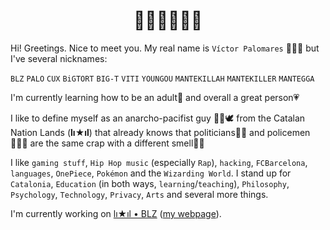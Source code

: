 <h1 align="center">👋🏼👋🏼👋🏼</h1>

Hi! Greetings. Nice to meet you. My real name is `Víctor Palomares` 👨🏻‍🏫 but I've several nicknames:

`BLZ` `PALO` `CUX` `BiGTORT` `BIG-T` `VITI` `YOUNGOU` `MANTEKILLAH` `MANTEKILLER` `MANTEGGA`

I'm currently learning how to be an adult🌱 and overall a great person💗

I like to define myself as an anarcho-pacifist guy ✊🏽🕊️ from the Catalan Nation Lands (**lı★ıl**) that already knows that politicians👨‍💼 and policemen👮🏻‍♂️ are the same crap with a different smell💩💩

I like `gaming stuff`, `Hip Hop music` (especially `Rap`), `hacking`, `FCBarcelona`, `languages`, `OnePiece`, `Pokémon` and the `Wizarding World`. I stand up for `Catalonia`, `Education` (in both ways, `learning`/`teaching`), `Philosophy`, `Psychology`, `Technology`, `Privacy`, `Arts` and several more things.

I'm currently working on [lı★ıl • BLZ](https://github.com/mantekillah/palo) ([my webpage](https://mantekillah.github.io/palo)).
